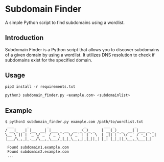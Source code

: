# Subdomain Finder
A simple Python script to find subdomains using a wordlist.

## Introduction
Subdomain Finder is a Python script that allows you to discover subdomains of a given domain by using a wordlist. It utilizes DNS resolution to check if subdomains exist for the specified domain.

## Usage
```python
pip3 install -r requirements.txt

python3 subdomain_finder.py <example.com> <subdomainlist>
```

## Example

```
$ python3 subdomain_finder.py example.com /path/to/wordlist.txt
 ___      _        _                _        ___ _         _         
/ __|_  _| |__  __| |___ _ __  __ _(_)_ _   | __(_)_ _  __| |___ _ _ 
\__ \ || | '_ \/ _` / _ \ '  \/ _` | | ' \  | _|| | ' \/ _` / -_) '_|
|___/\_,_|_.__/\__,_\___/_|_|_\__,_|_|_||_| |_| |_|_||_\__,_\___|_|

 Found subdomain1.example.com
 Found subdomain2.example.com
 ...
```
